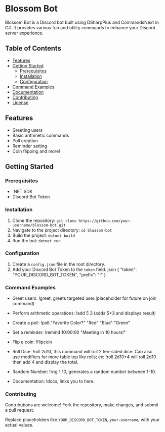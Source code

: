 # Blossom Bot

Blossom Bot is a Discord bot built using DSharpPlus and CommandsNext in C#. It provides various fun and utility commands to enhance your Discord server experience.

## Table of Contents
- [Features](#features)
- [Getting Started](#getting-started)
  - [Prerequisites](#prerequisites)
  - [Installation](#installation)
  - [Configuration](#configuration)
- [Command Examples](#command-examples)
- [Documentation](#documentation)
- [Contributing](#contributing)
- [License](#license)

## Features
- Greeting users
- Basic arithmetic commands
- Poll creation
- Reminder setting
- Coin flipping and more!

## Getting Started

### Prerequisites
- .NET SDK 
- Discord Bot Token

### Installation
1. Clone the repository: `git clone https://github.com/your-username/blossom-bot.git`
2. Navigate to the project directory: `cd blossom-bot`
3. Build the project: `dotnet build`
4. Run the bot: `dotnet run`

### Configuration
1. Create a `config.json` file in the root directory.
2. Add your Discord Bot Token to the `token` field.
json
{
  "token": "YOUR_DISCORD_BOT_TOKEN",
  "prefix": "!"
}

### Command Examples

- Greet users: !greet, greets targeted user.(placeholder for future on join command)

- Perform arithmetic operations: !add 5 3 (adds 5+3 and displays result)

- Create a poll: !poll "Favorite Color?" "Red" "Blue" "Green"

- Set a reminder: !remind 10:00:00 "Meeting in 10 hours!"

- Flip a coin: !flipcoin

- Roll Dice: !roll 2d10, this command will roll 2 ten-sided dice.
  Can also use modifiers for more table top like rolls; ex: !roll 2d10+4 will roll 2d10 then add 4 and display the total.

- Random Number: !rng 1 10, generates a random number between 1-10. 

- Documentation: !docs, links you to here. 

### Contributing
Contributions are welcome! Fork the repository, make changes, and submit a pull request.


Replace placeholders like `YOUR_DISCORD_BOT_TOKEN`, `your-username`, with your actual values.

